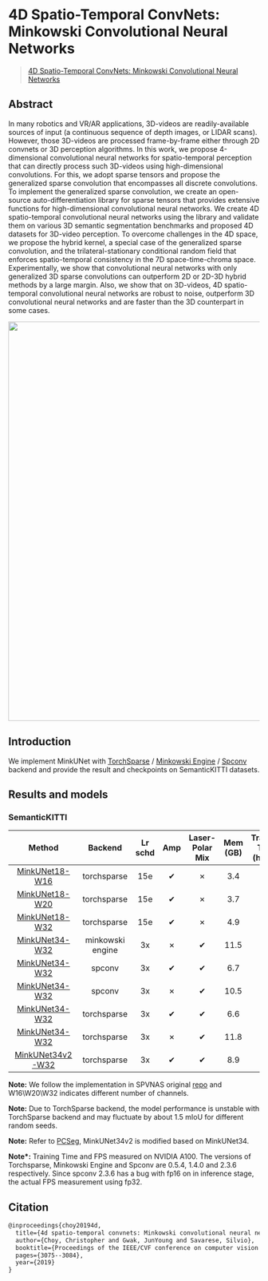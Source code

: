 # 4D Spatio-Temporal ConvNets: Minkowski Convolutional Neural Networks

> [4D Spatio-Temporal ConvNets: Minkowski Convolutional Neural Networks](https://arxiv.org/abs/1904.08755)

<!-- [ALGORITHM] -->

## Abstract

In many robotics and VR/AR applications, 3D-videos are readily-available sources of input (a continuous sequence of depth images, or LIDAR scans). However, those 3D-videos are processed frame-by-frame either through 2D convnets or 3D perception algorithms. In this work, we propose 4-dimensional convolutional neural networks for spatio-temporal perception that can directly process such 3D-videos using high-dimensional convolutions. For this, we adopt sparse tensors and propose the generalized sparse convolution that encompasses all discrete convolutions. To implement the generalized sparse convolution, we create an open-source auto-differentiation library for sparse tensors that provides extensive functions for high-dimensional convolutional neural networks. We create 4D spatio-temporal convolutional neural networks using the library and validate them on various 3D semantic segmentation benchmarks and proposed 4D datasets for 3D-video perception. To overcome challenges in the 4D space, we propose the hybrid kernel, a special case of the generalized sparse convolution, and the trilateral-stationary conditional random field that enforces spatio-temporal consistency in the 7D space-time-chroma space. Experimentally, we show that convolutional neural networks with only generalized 3D sparse convolutions can outperform 2D or 2D-3D hybrid methods by a large margin. Also, we show that on 3D-videos, 4D spatio-temporal convolutional neural networks are robust to noise, outperform 3D convolutional neural networks and are faster than the 3D counterpart in some cases.

<div align=center>
<img src="https://user-images.githubusercontent.com/72679458/225243534-cd0ed738-4224-4e7c-bcac-4f4c8d89f3a9.png" width="800"/>
</div>

## Introduction

We implement MinkUNet with [TorchSparse](https://github.com/mit-han-lab/torchsparse) / [Minkowski Engine](https://github.com/NVIDIA/MinkowskiEngine) / [Spconv](https://github.com/traveller59/spconv) backend and provide the result and checkpoints on SemanticKITTI datasets.

## Results and models

### SemanticKITTI

|                                            Method                                             |     Backend      | Lr schd | Amp | Laser-Polar Mix | Mem (GB) | Training Time (hours) |  FPS   | mIoU |                                                                                                                                                                          Download                                                                                                                                                                           |
| :-------------------------------------------------------------------------------------------: | :--------------: | :-----: | :-: | :-------------: | :------: | :-------------------: | :----: | :--: | :---------------------------------------------------------------------------------------------------------------------------------------------------------------------------------------------------------------------------------------------------------------------------------------------------------------------------------------------------------: |
|         [MinkUNet18-W16](./minkunet18_w16_torchsparse_8xb2-amp-15e_semantickitti.py)          |   torchsparse    |   15e   |  ✔  |        ✗        |   3.4    |           -           |   -    | 60.3 | [model](https://download.openmmlab.com/mmdetection3d/v1.1.0_models/minkunet/minkunet_w16_8xb2-15e_semantickitti/minkunet_w16_8xb2-15e_semantickitti_20230309_160737-0d8ec25b.pth) \| [log](https://download.openmmlab.com/mmdetection3d/v1.1.0_models/minkunet/minkunet_w16_8xb2-15e_semantickitti/minkunet_w16_8xb2-15e_semantickitti_20230309_160737.log) |
|         [MinkUNet18-W20](./minkunet18_w20_torchsparse_8xb2-amp-15e_semantickitti.py)          |   torchsparse    |   15e   |  ✔  |        ✗        |   3.7    |           -           |   -    | 61.6 | [model](https://download.openmmlab.com/mmdetection3d/v1.1.0_models/minkunet/minkunet_w20_8xb2-15e_semantickitti/minkunet_w20_8xb2-15e_semantickitti_20230309_160718-c3b92e6e.pth) \| [log](https://download.openmmlab.com/mmdetection3d/v1.1.0_models/minkunet/minkunet_w20_8xb2-15e_semantickitti/minkunet_w20_8xb2-15e_semantickitti_20230309_160718.log) |
|         [MinkUNet18-W32](./minkunet18_w32_torchsparse_8xb2-amp-15e_semantickitti.py)          |   torchsparse    |   15e   |  ✔  |        ✗        |   4.9    |           -           |   -    | 63.1 | [model](https://download.openmmlab.com/mmdetection3d/v1.1.0_models/minkunet/minkunet_w32_8xb2-15e_semantickitti/minkunet_w32_8xb2-15e_semantickitti_20230309_160710-7fa0a6f1.pth) \| [log](https://download.openmmlab.com/mmdetection3d/v1.1.0_models/minkunet/minkunet_w32_8xb2-15e_semantickitti/minkunet_w32_8xb2-15e_semantickitti_20230309_160710.log) |
|     [MinkUNet34-W32](./minkunet34_w32_minkowski_8xb2-laser-polar-mix-3x_semantickitti.py)     | minkowski engine |   3x    |  ✗  |        ✔        |   11.5   |          6.5          |  12.2  | 69.2 |          [model](https://download.openmmlab.com/mmdetection3d/v1.1.0_models/minkunet/minkunet34_w32_minkowski_8xb2-laser-polar-mix-3x_semantickitti_20230514_202236-839847a8.pth) \| [log](https://download.openmmlab.com/mmdetection3d/v1.1.0_models/minkunet/minkunet34_w32_minkowski_8xb2-laser-polar-mix-3x_semantickitti_20230514_202236.log)          |
|    [MinkUNet34-W32](./minkunet34_w32_spconv_8xb2-amp-laser-polar-mix-3x_semantickitti.py)     |      spconv      |   3x    |  ✔  |        ✔        |   6.7    |           2           | 14.6\* | 68.3 |         [model](https://download.openmmlab.com/mmdetection3d/v1.1.0_models/minkunet/minkunet34_w32_spconv_8xb2-amp-laser-polar-mix-3x_semantickitti_20230512_233152-e0698a0f.pth) \| [log](https://download.openmmlab.com/mmdetection3d/v1.1.0_models/minkunet/minkunet34_w32_spconv_8xb2-amp-laser-polar-mix-3x_semantickitti_20230512_233152.log)         |
|      [MinkUNet34-W32](./minkunet34_w32_spconv_8xb2-laser-polar-mix-3x_semantickitti.py)       |      spconv      |   3x    |  ✗  |        ✔        |   10.5   |           6           |  14.5  |  3   |                                                                                                                                                                            69.3                                                                                                                                                                             |
|  [MinkUNet34-W32](./minkunet34_w32_torchsparse_8xb2-amp-laser-polar-mix-3x_semantickitti.py)  |   torchsparse    |   3x    |  ✔  |        ✔        |   6.6    |           3           |  12.8  | 69.3 |    [model](https://download.openmmlab.com/mmdetection3d/v1.1.0_models/minkunet/minkunet34_w32_torchsparse_8xb2-amp-laser-polar-mix-3x_semantickitti_20230512_233511-bef6cad0.pth) \| [log](https://download.openmmlab.com/mmdetection3d/v1.1.0_models/minkunet/minkunet34_w32_torchsparse_8xb2-amp-laser-polar-mix-3x_semantickitti_20230512_233511.log)    |
|    [MinkUNet34-W32](./minkunet34_w32_torchsparse_8xb2-laser-polar-mix-3x_semantickitti.py)    |   torchsparse    |   3x    |  ✗  |        ✔        |   11.8   |          5.5          |  15.9  | 68.7 |        [model](https://download.openmmlab.com/mmdetection3d/v1.1.0_models/minkunet/minkunet34_w32_torchsparse_8xb2-laser-polar-mix-3x_semantickitti_20230512_233601-2b61b0ab.pth) \| [log](https://download.openmmlab.com/mmdetection3d/v1.1.0_models/minkunet/minkunet34_w32_torchsparse_8xb2-laser-polar-mix-3x_semantickitti_20230512_233601.log)        |
| [MinkUNet34v2-W32](minkunet34v2_w32_torchsparse_8xb2-amp-laser-polar-mix-3x_semantickitti.py) |   torchsparse    |   3x    |  ✔  |        ✔        |   8.9    |           -           |   -    | 70.3 |  [model](https://download.openmmlab.com/mmdetection3d/v1.1.0_models/minkunet/minkunet34v2_w32_torchsparse_8xb2-amp-laser-polar-mix-3x_semantickitti_20230510_221853-b14a68b3.pth) \| [log](https://download.openmmlab.com/mmdetection3d/v1.1.0_models/minkunet/minkunet34v2_w32_torchsparse_8xb2-amp-laser-polar-mix-3x_semantickitti_20230510_221853.log)  |

**Note:** We follow the implementation in SPVNAS original [repo](https://github.com/mit-han-lab/spvnas) and W16\\W20\\W32 indicates different number of channels.

**Note:** Due to TorchSparse backend, the model performance is unstable with TorchSparse backend and may fluctuate by about 1.5 mIoU for different random seeds.

**Note:** Refer to [PCSeg](https://github.com/PJLab-ADG/PCSeg), MinkUNet34v2 is modified based on MinkUNet34.

**Note\*:** Training Time and FPS measured on NVIDIA A100. The versions of Torchsparse, Minkowski Engine and Spconv are 0.5.4, 1.4.0 and 2.3.6 respectively. Since spconv 2.3.6 has a bug with fp16 on in inference stage, the actual FPS measurement using fp32.

## Citation

```latex
@inproceedings{choy20194d,
  title={4d spatio-temporal convnets: Minkowski convolutional neural networks},
  author={Choy, Christopher and Gwak, JunYoung and Savarese, Silvio},
  booktitle={Proceedings of the IEEE/CVF conference on computer vision and pattern recognition},
  pages={3075--3084},
  year={2019}
}
```

